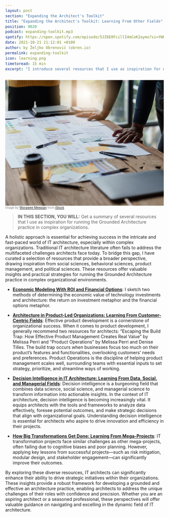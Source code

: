 ```yaml
---
layout: post
section: "Expanding the Architect's Toolkit"
title: "Expanding the Architect's Toolkit: Learning From Other Fields"
position: 9020
podcast: expanding-toolkit.mp3
spotify: https://open.spotify.com/episode/5JZ6E0FcillI4mCoK2aymu?si=YWPiwzZGSna6nX7Ppr--Qg
date: 2021-10-21 21:12:01 +0100
author: by Željko Obrenović (obren.io)
permalink: expanding-toolkit
icon: learning.png
timetoread: 15 min
excerpt: "I introduce several resources that I use as inspiration for developing architecture skills related to execution and governance."

---
```

<img style="margin-top: -20px; width: 100%; height: 400px; object-fit: cover" 
     src="assets/images/istock/iStock-1444086274.jpg">
<div style="font-size: 70%; margin-top: -16px; color: grey; margin-bottom: 12px">
Image by <a target="_blank" href="https://www.istockphoto.com/en/portfolio/Worawee">Worawee Meepian</a> from <a target="_blank" href="https://www.istockphoto.com/">iStock</a>
</div>
<style>
 .quote {
     border-left: 8px solid #d9ead3;
     padding-left: 36px;
     margin-top: 30px;
     margin-bottom: 40px;
     font-size: 140%;
     font-style: normal;
     color:#888;
 }
    @media only screen and (max-width: 768px) {
        [class= "quote"] {
            display: none;
        }
    }
</style>

> **IN THIS SECTION, YOU WILL:**  Get a summary of several resources that I use as inspiration for running the Grounded Architecture practice in complex organizations.

A holistic approach is essential for achieving success in the intricate and fast-paced world of IT architecture, especially within complex organizations. Traditional IT architecture literature often fails to address the multifaceted challenges architects face today. To bridge this gap, I have curated a selection of resources that provide a broader perspective, drawing inspiration from social sciences, behavioral sciences, product management, and political sciences. These resources offer valuable insights and practical strategies for running the Grounded Architecture practice in complex organizational environments.

* [**Economic Modeling With ROI and Financial Options**](economics): I sketch two methods of determining the economic value of technology investments and architecture: the return on investment metaphor and the financial options metaphor.

* **[Architecture in Product-Led Organizations: Learning From Customer-Centric Fields](product)**: Effective product development is a cornerstone of organizational success. When it comes to product development, I generally recommend two resources for architects: “Escaping the Build Trap: How Effective Product Management Creates Real Value” by Melissa Perri and “Product Operations” by Melissa Perri and Denise Tilles. The build trap occurs when businesses focus too much on their product’s features and functionalities, overlooking customers’ needs and preferences. Product Operations is the discipline of helping product management scales well, surrounding teams with essential inputs to set strategy, prioritize, and streamline ways of working.

* **[Decision Intelligence in IT Architecture: Learning From Data, Social, and Managerial Fields](decision-intelligence)**: Decision intelligence is a burgeoning field that combines data science, social science, and managerial science to transform information into actionable insights. In the context of IT architecture, decision intelligence is becoming increasingly vital. It equips architects with the tools and frameworks to analyze data effectively, foresee potential outcomes, and make strategic decisions that align with organizational goals. Understanding decision intelligence is essential for architects who aspire to drive innovation and efficiency in their projects.

* **[How Big Transformations Get Done: Learning From Mega-Projects](big-projects)**: IT transformation projects face similar challenges as other mega-projects, often failing due to cognitive biases and poor planning. However, applying key lessons from successful projects—such as risk mitigation, modular design, and stakeholder engagement—can significantly improve their outcomes.

By exploring these diverse resources, IT architects can significantly enhance their ability to drive strategic initiatives within their organizations. These insights provide a robust framework for developing a grounded and effective an architecture practice, enabling architects to address the unique challenges of their roles with confidence and precision. Whether you are an aspiring architect or a seasoned professional, these perspectives will offer valuable guidance on navigating and excelling in the dynamic field of IT architecture.
